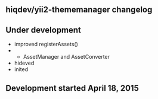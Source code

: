 hiqdev/yii2-thememanager changelog
----------------------------------

## Under development

- improved registerAssets()
- + AssetManager and AssetConverter
- hideved
- inited

## Development started April 18, 2015

